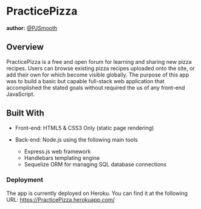 # **PracticePizza**

**author:** [@PJSmooth](https://github.com/artysidorenko)

## Overview
PracticePizza is a free and open forum for learning and sharing new pizza recipes. Users can browse existing pizza recipes uploaded onto the site, or add their own for which become visible globally. The purpose of this app was to build a basic but capable full-stack web application that accomplished the stated goals without required the us of any front-end JavaScript.

## Built With
* Front-end: HTML5 & CSS3 Only (static page rendering)

* Back-end: Node.js using the following main tools
  - Express.js web framework
  - Handlebars templating engine
  - Sequelize ORM for managing SQL database connections

### Deployment
The app is currently deployed on Heroku. You can find it at the following URL:
https://PracticePizza.herokuapp.com/
